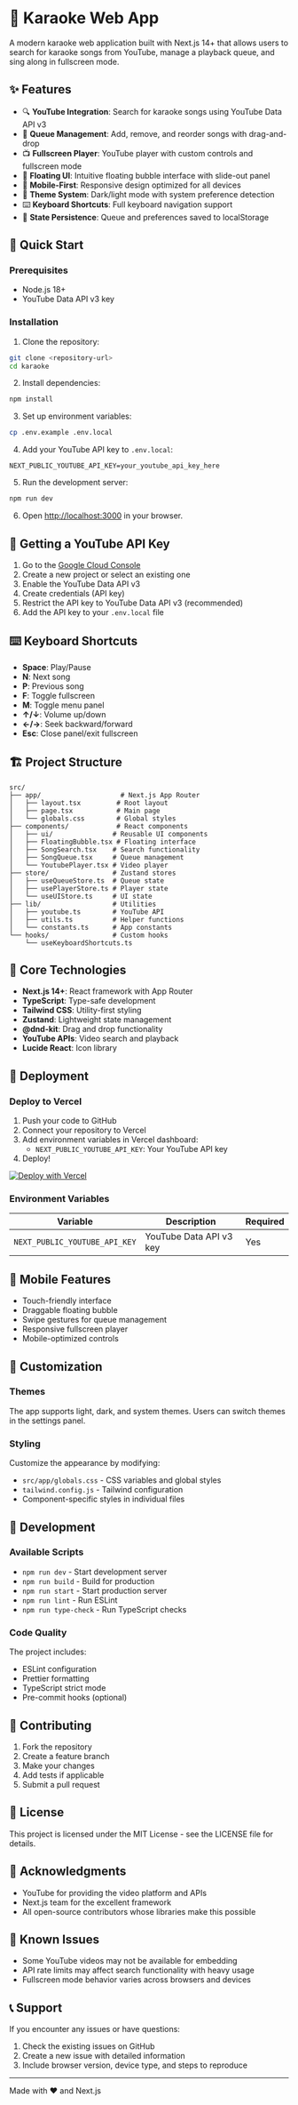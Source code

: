 # 🎤 Karaoke Web App

A modern karaoke web application built with Next.js 14+ that allows users to search for karaoke songs from YouTube, manage a playback queue, and sing along in fullscreen mode.

## ✨ Features

- 🔍 **YouTube Integration**: Search for karaoke songs using YouTube Data API v3
- 🎵 **Queue Management**: Add, remove, and reorder songs with drag-and-drop
- 📺 **Fullscreen Player**: YouTube player with custom controls and fullscreen mode
- 💬 **Floating UI**: Intuitive floating bubble interface with slide-out panel
- 📱 **Mobile-First**: Responsive design optimized for all devices
- 🎨 **Theme System**: Dark/light mode with system preference detection
- ⌨️ **Keyboard Shortcuts**: Full keyboard navigation support
- 🔄 **State Persistence**: Queue and preferences saved to localStorage

## 🚀 Quick Start

### Prerequisites

- Node.js 18+
- YouTube Data API v3 key

### Installation

1. Clone the repository:
```bash
git clone <repository-url>
cd karaoke
```

2. Install dependencies:
```bash
npm install
```

3. Set up environment variables:
```bash
cp .env.example .env.local
```

4. Add your YouTube API key to `.env.local`:
```env
NEXT_PUBLIC_YOUTUBE_API_KEY=your_youtube_api_key_here
```

5. Run the development server:
```bash
npm run dev
```

6. Open [http://localhost:3000](http://localhost:3000) in your browser.

## 🔑 Getting a YouTube API Key

1. Go to the [Google Cloud Console](https://console.cloud.google.com/)
2. Create a new project or select an existing one
3. Enable the YouTube Data API v3
4. Create credentials (API key)
5. Restrict the API key to YouTube Data API v3 (recommended)
6. Add the API key to your `.env.local` file

## ⌨️ Keyboard Shortcuts

- **Space**: Play/Pause
- **N**: Next song
- **P**: Previous song
- **F**: Toggle fullscreen
- **M**: Toggle menu panel
- **↑/↓**: Volume up/down
- **←/→**: Seek backward/forward
- **Esc**: Close panel/exit fullscreen

## 🏗️ Project Structure

```
src/
├── app/                    # Next.js App Router
│   ├── layout.tsx         # Root layout
│   ├── page.tsx           # Main page
│   └── globals.css        # Global styles
├── components/            # React components
│   ├── ui/               # Reusable UI components
│   ├── FloatingBubble.tsx # Floating interface
│   ├── SongSearch.tsx    # Search functionality
│   ├── SongQueue.tsx     # Queue management
│   └── YoutubePlayer.tsx # Video player
├── store/                # Zustand stores
│   ├── useQueueStore.ts  # Queue state
│   ├── usePlayerStore.ts # Player state
│   └── useUIStore.ts     # UI state
├── lib/                  # Utilities
│   ├── youtube.ts        # YouTube API
│   ├── utils.ts          # Helper functions
│   └── constants.ts      # App constants
└── hooks/                # Custom hooks
    └── useKeyboardShortcuts.ts
```

## 🎯 Core Technologies

- **Next.js 14+**: React framework with App Router
- **TypeScript**: Type-safe development
- **Tailwind CSS**: Utility-first styling
- **Zustand**: Lightweight state management
- **@dnd-kit**: Drag and drop functionality
- **YouTube APIs**: Video search and playback
- **Lucide React**: Icon library

## 🚀 Deployment

### Deploy to Vercel

1. Push your code to GitHub
2. Connect your repository to Vercel
3. Add environment variables in Vercel dashboard:
   - `NEXT_PUBLIC_YOUTUBE_API_KEY`: Your YouTube API key
4. Deploy!

[![Deploy with Vercel](https://vercel.com/button)](https://vercel.com/new/clone?repository-url=https://github.com/your-username/karaoke)

### Environment Variables

| Variable | Description | Required |
|----------|-------------|----------|
| `NEXT_PUBLIC_YOUTUBE_API_KEY` | YouTube Data API v3 key | Yes |

## 📱 Mobile Features

- Touch-friendly interface
- Draggable floating bubble
- Swipe gestures for queue management
- Responsive fullscreen player
- Mobile-optimized controls

## 🎨 Customization

### Themes
The app supports light, dark, and system themes. Users can switch themes in the settings panel.

### Styling
Customize the appearance by modifying:
- `src/app/globals.css` - CSS variables and global styles
- `tailwind.config.js` - Tailwind configuration
- Component-specific styles in individual files

## 🔧 Development

### Available Scripts

- `npm run dev` - Start development server
- `npm run build` - Build for production
- `npm run start` - Start production server
- `npm run lint` - Run ESLint
- `npm run type-check` - Run TypeScript checks

### Code Quality

The project includes:
- ESLint configuration
- Prettier formatting
- TypeScript strict mode
- Pre-commit hooks (optional)

## 🤝 Contributing

1. Fork the repository
2. Create a feature branch
3. Make your changes
4. Add tests if applicable
5. Submit a pull request

## 📄 License

This project is licensed under the MIT License - see the LICENSE file for details.

## 🙏 Acknowledgments

- YouTube for providing the video platform and APIs
- Next.js team for the excellent framework
- All open-source contributors whose libraries make this possible

## 🐛 Known Issues

- Some YouTube videos may not be available for embedding
- API rate limits may affect search functionality with heavy usage
- Fullscreen mode behavior varies across browsers and devices

## 📞 Support

If you encounter any issues or have questions:
1. Check the existing issues on GitHub
2. Create a new issue with detailed information
3. Include browser version, device type, and steps to reproduce

---

Made with ❤️ and Next.js
